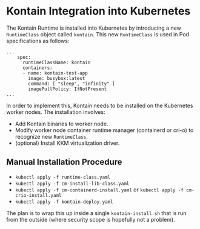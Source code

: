 # Kontain Integration into Kubernetes

The Kontain Runtime is installed into Kubernetes by introducing a new `RuntimeClass` object called `kontain`.
This new `RuntimeClass` is used in Pod specifications as follows:

```
...
    spec:
      runtimeClassName: kontain
      containers:
      - name: kontain-test-app
        image: busybox:latest
        command: [ "sleep", "infinity" ]
        imagePullPolicy: IfNotPresent
...
```

In order to implement this, Kontain needs to be installed on the Kubernetes worker nodes. The installation
involves:

- Add Kontain binaries to worker node.
- Modify worker node container runtime manager (containerd or cri-o) to recognize new `RuntimeClass`.
- (optional) Install KKM virtualization driver.

## Manual Installation Procedure

- `kubectl apply -f runtime-class.yaml`
- `kubectl apply -f cm-install-lib-class.yaml`
- `kubectl apply -f cm-containerd-install.yaml` or `kubectl apply -f cm-crio-install.yaml`
- `kubectl apply -f kontain-deploy.yaml`

The plan is to wrap this up inside a single `kontain-install.sh` that is run from the outside (where
security scope is hopefully not a problem).
